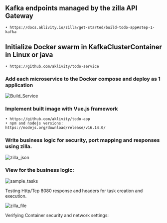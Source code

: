 ## Kafka endpoints managed by the zilla API Gateway  

	• https://docs.aklivity.io/zilla/get-started/build-todo-app#step-1-kafka



## Initialize Docker swarm in KafkaClusterContainer in Linux or java

	• https://github.com/aklivity/todo-service



### Add each microservice to the Docker compose and deploy as 1 application

![Build_Service](https://user-images.githubusercontent.com/54422342/182031677-4e40594c-386e-4e29-9b6c-0fa12e400b7f.jpg)




### Implement built image with Vue.js framework

	• https://github.com/aklivity/todo-app
	• npm and nodejs versions: https://nodejs.org/download/release/v16.14.0/
	



### Write business logic for security, port mapping and responses using zilla.    

![zilla_json](https://user-images.githubusercontent.com/54422342/182031692-b55e7934-286e-4b32-aee8-99fd0781903d.jpg)



### View for the business logic:

![sample_tasks](https://user-images.githubusercontent.com/54422342/182011051-c3137a39-6b4b-4229-ba73-e09a065e9d3e.jpg)



Testing Http/Tcp 8080 response and headers for task creation and execution.

![zilla_file](https://user-images.githubusercontent.com/54422342/182380205-59c66630-0009-4b9e-b9ba-b38c54a11376.jpg)




Verifying Container security and network settings:



